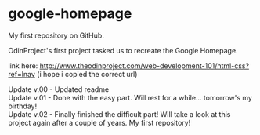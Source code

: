 # google-homepage
My first repository on GitHub.

OdinProject's first project tasked us to recreate the Google Homepage.

link here: http://www.theodinproject.com/web-development-101/html-css?ref=lnav (i hope i copied the correct url)

Update v.00 - Updated readme<br>
Update v.01 - Done with the easy part. Will rest for a while... tomorrow's my birthday!<br>
Update v.02 - Finally finished the difficult part! Will take a look at this project again after a couple of years. My first repository!
